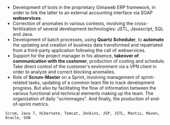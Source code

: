 - Development of tools in the proprietary Gimaweb ERP framework, in order to link the latter to an external accounting interface via SOAP **webservices**.
- Correction of anomalies in various contexts, involving the cross-fertilization of several development technologies: JSTL, Javascript, SQL and Java.
- Development of batch processes, using **Quartz Scheduler**, to **automate** the updating and creation of business data transformed and repatriated from a third-party application following the call of webservices.
- Support for the project manager in his absence, **takeover of communication with the customer**, production of costing and schedule. Take direct control of the customer's environment via a VPN client in order to analyze and correct blocking anomalies.
- Role of **Scrum-Master** on a Sprint, involving management of sprint-related tasks, updating of a common team file to track development progress. But also by facilitating the flow of information between the various functional and technical elements making up the team. The organization of daily "scrimmages". And finally, the production of end-of-sprint metrics.

```text
Scrum, Java 7, Hibernate, Tomcat, Jenkins, JSP, JSTL, Mantis, Maven, Oracle, SVN
```
